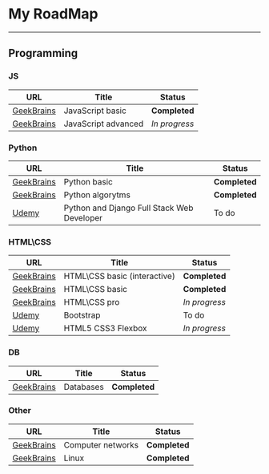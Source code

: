 # My RoadMap
---
## Programming
### JS
| URL | Title | Status |
| ------ | ------ | ------ |
| [GeekBrains](https://geekbrains.ru/) | JavaScript basic | **Completed** |
| [GeekBrains](https://geekbrains.ru/) | JavaScript advanced | *In progress* |

### Python
| URL | Title | Status |
| ------ | ------ | ------ |
| [GeekBrains](https://geekbrains.ru/) | Python basic | **Completed** |
| [GeekBrains](https://geekbrains.ru/) | Python algorytms | **Completed** |
| [Udemy](https://www.udemy.com/) | Python and Django Full Stack Web Developer | To do |

### HTML\CSS
| URL | Title | Status |
| ------ | ------ | ------ |
| [GeekBrains](https://geekbrains.ru/) | HTML\CSS basic (interactive) | **Completed** |
| [GeekBrains](https://geekbrains.ru/) | HTML\CSS basic  | **Completed** |
| [GeekBrains](https://geekbrains.ru/) | HTML\CSS pro  | *In progress* |
| [Udemy](https://www.udemy.com/) | Bootstrap | To do |
| [Udemy](https://www.udemy.com/) | HTML5 CSS3 Flexbox | *In progress* |


### DB
| URL | Title | Status |
| ------ | ------ | ------ |
| [GeekBrains](https://geekbrains.ru/) | Databases | **Completed** |

### Other
| URL | Title | Status |
| ------ | ------ | ------ |
| [GeekBrains](https://geekbrains.ru/) | Computer networks | **Completed** |
| [GeekBrains](https://geekbrains.ru/) | Linux  | **Completed** |
